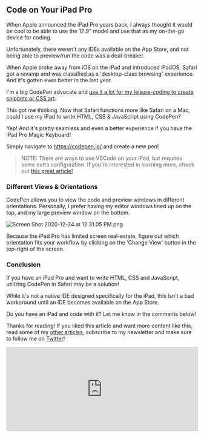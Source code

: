 ## Code on Your iPad Pro

When Apple announced the iPad Pro years back, I always thought it would be cool to be able to use the 12.9" model and use that as my on-the-go device for coding. 

Unfortunately, there weren't any IDEs available on the App Store, and not being able to preview/run the code was a deal-breaker. 

When Apple broke away from iOS on the iPad and introduced iPadOS, Safari got a revamp and was classified as a 'desktop-class browsing' experience. And it's gotten even better in the last year.

I'm a big CodePen advocate and [use it a lot for my leisure-coding to create snippets or CSS art](https://codepen.io/braydoncoyer). 

This got me thinking. Now that Safari functions more like Safari on a Mac, could I use my iPad to write HTML, CSS & JavaScript using CodePen?

Yep! And it's pretty seamless and even a better experience if you have the iPad Pro Magic Keyboard!

Simply navigate to https://codepen.io/ and create a new pen! 


> NOTE: There are ways to use VSCode on your iPad, but requires some extra configuration. If you're interested in learning more, check out  [this great article!](https://medium.com/@ow/its-finally-possible-to-code-web-apps-on-an-ipad-pro-90ad9c1fb59a) 


### Different Views & Orientations

CodePen allows you to view the code and preview windows in different orientations.
Personally, I prefer having my editor windows lined up on the top, and my large preview window on the bottom. 


![Screen Shot 2020-12-24 at 12.31.05 PM.png](https://cdn.hashnode.com/res/hashnode/image/upload/v1608834681194/1F0GbMPqk.png)

Because the iPad Pro has limited screen real-estate, figure out which orientation fits your workflow by clicking on the 'Change View' button in the top-right of the screen.  



### Conclusion

If you have an iPad Pro and want to write HTML, CSS and JavaScript, utilizing CodePen in Safari may be a solution! 

While it's not a native IDE designed specifically for the iPad, this isn't a bad workaround until an IDE becomes available on the App Store. 

Do you have an iPad and code with it? Let me know in the comments below!

Thanks for reading! If you liked this article and want more content like this, read some of my [other articles](https://blog.braydoncoyer.dev/), subscribe to my newsletter and make sure to follow me on [Twitter](https://twitter.com/BraydonCoyer)!

<iframe
scrolling="no"
style="width:100%!important;height:220px;border:1px #ccc solid !important"
src="https://buttondown.email/braydoncoyer?as_embed=true"
></iframe>
